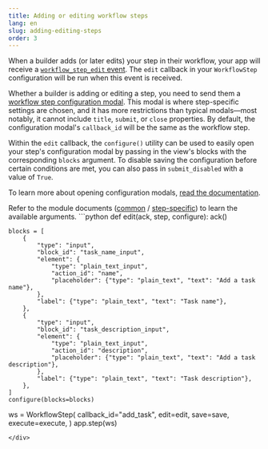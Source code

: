 ```yaml
---
title: Adding or editing workflow steps
lang: en
slug: adding-editing-steps
order: 3
---
```


<div class='section-content'>

When a builder adds (or later edits) your step in their workflow, your app will receive a [`workflow_step_edit` event](https://api.slack.com/reference/workflows/workflow_step_edit). The `edit` callback in your `WorkflowStep` configuration will be run when this event is received.

Whether a builder is adding or editing a step, you need to send them a [workflow step configuration modal](https://api.slack.com/reference/workflows/configuration-view). This modal is where step-specific settings are chosen, and it has more restrictions than typical modals—most notably, it cannot include `title`, `submit`, or `close` properties. By default, the configuration modal's `callback_id` will be the same as the workflow step.

Within the `edit` callback, the `configure()` utility can be used to easily open your step's configuration modal by passing in the view's blocks with the corresponding `blocks` argument. To disable saving the configuration before certain conditions are met, you can also pass in `submit_disabled` with a value of `True`.

To learn more about opening configuration modals, [read the documentation](https://api.slack.com/workflows/steps#handle_config_view).

</div>

<div>
<span class="annotation">Refer to the module documents (<a href="https://slack.dev/bolt-python/api-docs/slack_bolt/kwargs_injection/args.html" target="_blank">common</a> / <a href="https://slack.dev/bolt-python/api-docs/slack_bolt/workflows/step/utilities/index.html" target="_blank">step-specific</a>) to learn the available arguments.</span>
```python
def edit(ack, step, configure):
    ack()

    blocks = [
        {
            "type": "input",
            "block_id": "task_name_input",
            "element": {
                "type": "plain_text_input",
                "action_id": "name",
                "placeholder": {"type": "plain_text", "text": "Add a task name"},
            },
            "label": {"type": "plain_text", "text": "Task name"},
        },
        {
            "type": "input",
            "block_id": "task_description_input",
            "element": {
                "type": "plain_text_input",
                "action_id": "description",
                "placeholder": {"type": "plain_text", "text": "Add a task description"},
            },
            "label": {"type": "plain_text", "text": "Task description"},
        },
    ]
    configure(blocks=blocks)

ws = WorkflowStep(
    callback_id="add_task",
    edit=edit,
    save=save,
    execute=execute,
)
app.step(ws)
```
</div>
